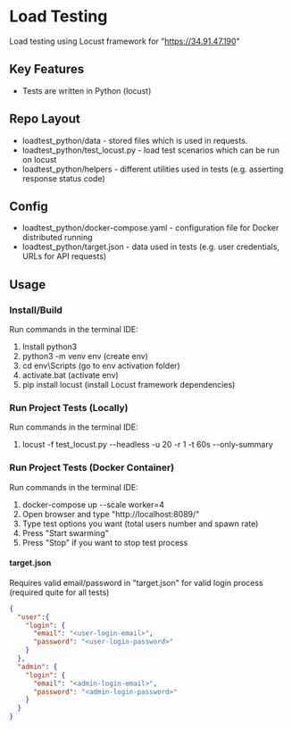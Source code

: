 # Load Testing

Load testing using Locust framework for "https://34.91.47.190"


## Key Features
- Tests are written in Python (locust)

## Repo Layout

- loadtest_python/data - stored files which is used in requests.
- loadtest_python/test_locust.py - load test scenarios which
  can be run on locust
- loadtest_python/helpers - different utilities used in tests
  (e.g. asserting response status code)

## Config
- loadtest_python/docker-compose.yaml - configuration file for Docker
  distributed running
- loadtest_python/target.json - data used in tests (e.g. user credentials,
  URLs for API requests)


## Usage

### Install/Build
Run commands in the terminal IDE:
1. Install python3
2. python3 -m venv env (create env)
3. cd env\\Scripts (go to env activation folder)
4. activate.bat (activate env)
5. pip install locust (install Locust framework dependencies)


### Run Project Tests (Locally)
Run commands in the terminal IDE:
1. locust -f test_locust.py --headless -u 20 -r 1 -t 60s --only-summary

### Run Project Tests (Docker Container)
Run commands in the terminal IDE:
1. docker-compose up --scale worker=4
2. Open browser and type "http://localhost:8089/"
3. Type test options you want (total users number and spawn rate)
4. Press "Start swarming"
5. Press "Stop" if you want to stop test process

#### target.json
Requires valid email/password in "target.json" for valid login
process (required quite for all tests)
```json
{
  "user":{
    "login": {
      "email": "<user-login-email>",
      "password": "<user-login-password>"
    }
  },
  "admin": {
    "login": {
      "email": "<admin-login-email>",
      "password": "<admin-login-password>"
    }
  } 
}
```